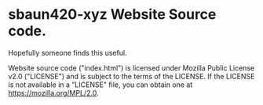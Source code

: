 # sbaun420-xyz Website Source code.
Hopefully someone finds this useful. 

Website source code ("index.html") is licensed under Mozilla Public License v2.0 ("LICENSE") and is subject to the terms of the LICENSE.
If the LICENSE is not available in a "LICENSE" file, you can obtain one at https://mozilla.org/MPL/2.0.
